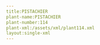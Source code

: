 ```yaml
---
title:PISTACHIER
plant-name:PISTACHIER
plant-number:114
plant-xml:/assets/xml/plant114.xml
layout:single-xml
---
```

